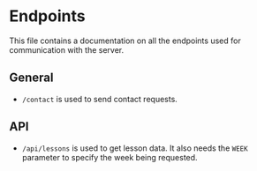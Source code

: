 # Endpoints

This file contains a documentation on all the endpoints used for communication with the server.

## General

 - `/contact` is used to send contact requests.

## API

 - `/api/lessons` is used to get lesson data. It also needs the `WEEK` parameter to specify the week being requested.
